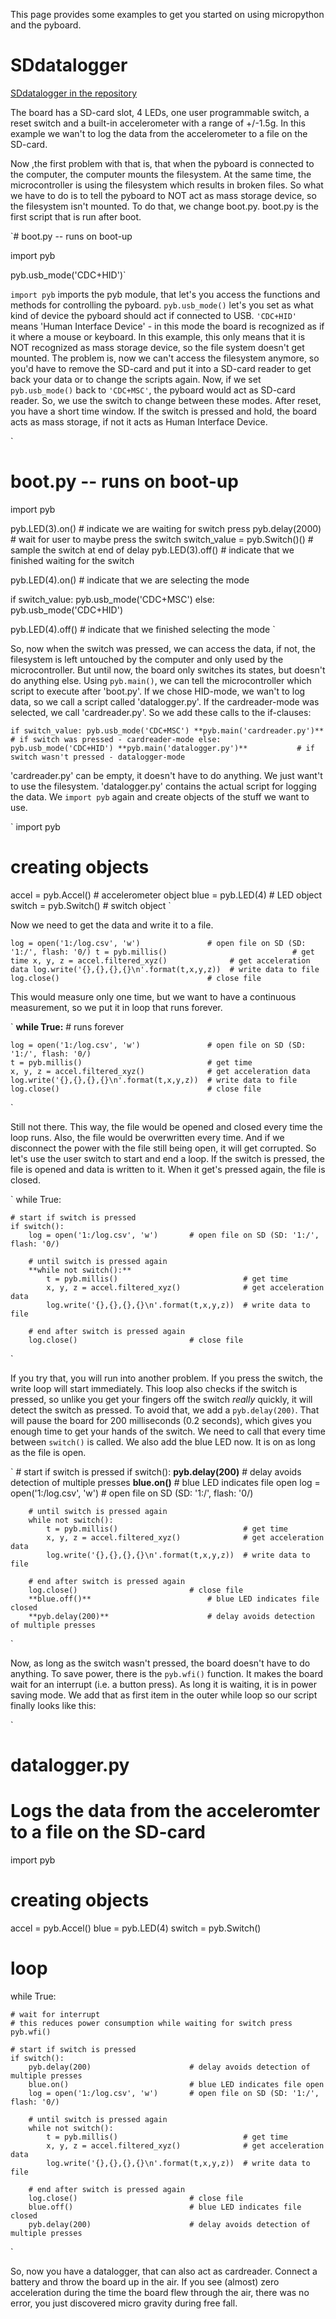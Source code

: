 This page provides some examples to get you started on using micropython and the pyboard.

# SDdatalogger

[SDdatalogger in the repository](https://github.com/micropython/micropython/tree/master/examples/SDdatalogger)

The board has a SD-card slot, 4 LEDs, one user programmable switch, a reset switch and a built-in accelerometer with a range of +/-1.5g.
In this example we wan't to log the data from the accelerometer to a file on the SD-card.

Now ,the first problem with that is, that when the pyboard is connected to the computer, the computer mounts the filesystem. At the same time, the microcontroller is using the filesystem which results in broken files. So what we have to do is to tell the pyboard to NOT act as mass storage device, so the filesystem isn't mounted.
To do that, we change boot.py. boot.py is the first script that is run after boot.

`# boot.py -- runs on boot-up

import pyb

pyb.usb_mode('CDC+HID')`

`import pyb` imports the pyb module, that let's you access the functions and methods for controlling the pyboard. `pyb.usb_mode()` let's you set as what kind of device the pyboard should act if connected to USB. `'CDC+HID'` means 'Human Interface Device' - in this mode the board is recognized as if it where a mouse or keyboard. In this example, this only means that it is NOT recognized as mass storage device, so the file system doesn't get mounted.
The problem is, now we can't access the filesystem anymore, so you'd have to remove the SD-card and put it into a SD-card reader to get back your data or to change the scripts again. Now, if we set `pyb.usb_mode()` back to `'CDC+MSC'`, the pyboard would act as SD-card reader. So, we use the switch to change between these modes. After reset, you have a short time window. If the switch is pressed and hold, the board acts as mass storage, if not it acts as Human Interface Device.

`
# boot.py -- runs on boot-up

import pyb

pyb.LED(3).on()                 # indicate we are waiting for switch press
pyb.delay(2000)                 # wait for user to maybe press the switch
switch_value = pyb.Switch()()   # sample the switch at end of delay
pyb.LED(3).off()                # indicate that we finished waiting for the switch

pyb.LED(4).on()                 # indicate that we are selecting the mode

if switch_value:
    pyb.usb_mode('CDC+MSC')
else:
    pyb.usb_mode('CDC+HID')

pyb.LED(4).off()                # indicate that we finished selecting the mode
`

So, now when the switch was pressed, we can access the data, if not, the filesystem is left untouched by the computer and only used by the microcontroller. But until now, the board only switches its states, but doesn't do anything else. Using `pyb.main()`, we can tell the microcontroller which script to execute after 'boot.py'. If we chose HID-mode, we wan't to log data, so we call a script called 'datalogger.py'. If the cardreader-mode was selected, we call 'cardreader.py'.
So we add these calls to the if-clauses:

`
if switch_value:
    pyb.usb_mode('CDC+MSC')
    **pyb.main('cardreader.py')**           # if switch was pressed - cardreader-mode
else:
    pyb.usb_mode('CDC+HID')
    **pyb.main('datalogger.py')**           # if switch wasn't pressed - datalogger-mode
`

'cardreader.py' can be empty, it doesn't have to do anything. We just want't to use the filesystem.
'datalogger.py' contains the actual script for logging the data. We `import pyb` again and create objects of the stuff we want to use.

`
import pyb

# creating objects
accel = pyb.Accel()        # accelerometer object
blue = pyb.LED(4)          # LED object
switch = pyb.Switch()      # switch object
`

Now we need to get the data and write it to a file.

`
log = open('1:/log.csv', 'w')               # open file on SD (SD: '1:/', flash: '0/)
t = pyb.millis()                            # get time
x, y, z = accel.filtered_xyz()              # get acceleration data
log.write('{},{},{},{}\n'.format(t,x,y,z))  # write data to file
log.close()                                 # close file
`

This would measure only one time, but we want to have a continuous measurement, so we put it in loop that runs forever.

`
**while True:**     # runs forever

    log = open('1:/log.csv', 'w')               # open file on SD (SD: '1:/', flash: '0/)
    t = pyb.millis()                            # get time
    x, y, z = accel.filtered_xyz()              # get acceleration data
    log.write('{},{},{},{}\n'.format(t,x,y,z))  # write data to file
    log.close()                                 # close file
`

Still not there. This way, the file would be opened and closed every time the loop runs. Also, the file would be overwritten every time. And if we disconnect the power with the file still being open, it will get corrupted. So let's use the user switch to start and end a loop. If the switch is pressed, the file is opened and data is written to it. When it get's pressed again, the file is closed.

`
while True:

    # start if switch is pressed
    if switch():
        log = open('1:/log.csv', 'w')       # open file on SD (SD: '1:/', flash: '0/)

        # until switch is pressed again
        **while not switch():**
            t = pyb.millis()                            # get time
            x, y, z = accel.filtered_xyz()              # get acceleration data
            log.write('{},{},{},{}\n'.format(t,x,y,z))  # write data to file

        # end after switch is pressed again
        log.close()                         # close file
`

If you try that, you will run into another problem. If you press the switch, the write loop will start immediately. This loop also checks if the switch is pressed, so unlike you get your fingers off the switch _really_ quickly, it will detect the switch as pressed. To avoid that, we add a `pyb.delay(200)`. That will pause the board for 200 milliseconds (0.2 seconds), which gives you enough time to get your hands of the switch. We need to call that every time between `switch()` is called. We also add the blue LED now. It is on as long as the file is open.

`
    # start if switch is pressed
    if switch():
        **pyb.delay(200)**                      # delay avoids detection of multiple presses
        **blue.on()**                           # blue LED indicates file open
        log = open('1:/log.csv', 'w')       # open file on SD (SD: '1:/', flash: '0/)

        # until switch is pressed again
        while not switch():
            t = pyb.millis()                            # get time
            x, y, z = accel.filtered_xyz()              # get acceleration data
            log.write('{},{},{},{}\n'.format(t,x,y,z))  # write data to file

        # end after switch is pressed again
        log.close()                         # close file
        **blue.off()**                          # blue LED indicates file closed
        **pyb.delay(200)**                      # delay avoids detection of multiple presses
`

Now, as long as the switch wasn't pressed, the board doesn't have to do anything. To save power, there is the `pyb.wfi()` function. It makes the board wait for an interrupt (i.e. a button press). As long it is waiting, it is in power saving mode. We add that as first item in the outer while loop so our script finally looks like this:

`
# datalogger.py
# Logs the data from the acceleromter to a file on the SD-card

import pyb

# creating objects
accel = pyb.Accel()
blue = pyb.LED(4)
switch = pyb.Switch()

# loop
while True:

    # wait for interrupt
    # this reduces power consumption while waiting for switch press
    pyb.wfi()

    # start if switch is pressed
    if switch():
        pyb.delay(200)                      # delay avoids detection of multiple presses
        blue.on()                           # blue LED indicates file open
        log = open('1:/log.csv', 'w')       # open file on SD (SD: '1:/', flash: '0/)

        # until switch is pressed again
        while not switch():
            t = pyb.millis()                            # get time
            x, y, z = accel.filtered_xyz()              # get acceleration data
            log.write('{},{},{},{}\n'.format(t,x,y,z))  # write data to file

        # end after switch is pressed again
        log.close()                         # close file
        blue.off()                          # blue LED indicates file closed
        pyb.delay(200)                      # delay avoids detection of multiple presses
`

So, now you have a datalogger, that can also act as cardreader. Connect a battery and throw the board up in the air. If you see (almost) zero acceleration during the time the board flew through the air, there was no error, you just discovered micro gravity during free fall.